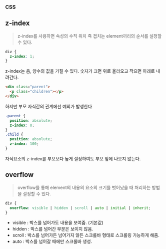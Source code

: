 ### CSS

## z-index

> z-index를 사용하면 속성의 수직 위치 즉 겹치는 element끼리의 순서를 설정할 수 있다.

```css
div {
  z-index: 1;
}
```

z-index는 음, 양수의 값을 가질 수 있다. 숫자가 크면 위로 올라오고 작으면 아래로 내려간다.

```html
<div class="parent">
  <p class="children"></p>
</div>
```

하지만 부모 자식간의 관계에선 예외가 발생한다

```css
.parent {
  position: absolute;
  z-index: 0;
}
.child {
  position: absolute;
  z-index: 100;
}
```

자식요소의 z-index를 부모보다 높게 설정하여도 부모 앞에 나오지 않는다.

## overflow

> overflow를 통해 element의 내용의 요소의 크기를 벗어났을 때 처리하는 방법을 설정할 수 있다.

```css
div {
  overflow: visible | hidden | scroll | auto | initial | inherit;
}
```

- visible : 박스를 넘어가도 내용을 보여줌. (기본값)
- hidden : 박스를 넘어간 부분은 보이지 않음.
- scroll : 박스를 넘어가든 넘어가지 않든 스크롤바 형태로 스크롤링 가능하게 해줌.
- auto : 박스를 넘어갈 때에만 스크롤바 생성.
